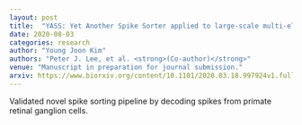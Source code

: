 ```yaml
---
layout: post
title:  "YASS: Yet Another Spike Sorter applied to large-scale multi-electrode array recordings in primate retina"
date: 2020-08-03
categories: research
author: "Young Joon Kim"
authors: "Peter J. Lee, et al. <strong>(Co-author)</strong>"
venue: "Manuscript in preparation for journal submission."
arxiv: https://www.biorxiv.org/content/10.1101/2020.03.18.997924v1.full
---
```

Validated novel spike sorting pipeline by decoding spikes from primate retinal ganglion cells.